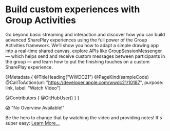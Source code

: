 # Build custom experiences with Group Activities

Go beyond basic streaming and interaction and discover how you can build advanced SharePlay experiences using the full power of the Group Activities framework. We’ll show you how to adapt a simple drawing app into a real-time shared canvas, explore APIs like GroupSessionMessenger — which helps send and receive custom messages between participants in the group — and learn how to put the finishing touches on a custom SharePlay experience.

@Metadata {
   @TitleHeading("WWDC21")
   @PageKind(sampleCode)
   @CallToAction(url: "https://developer.apple.com/wwdc21/10187", purpose: link, label: "Watch Video")

   @Contributors {
      @GitHubUser(<replace this with your GitHub handle>)
   }
}

😱 "No Overview Available!"

Be the hero to change that by watching the video and providing notes! It's super easy:
 [Learn More…](https://wwdcnotes.github.io/WWDCNotes/documentation/wwdcnotes/contributing)
